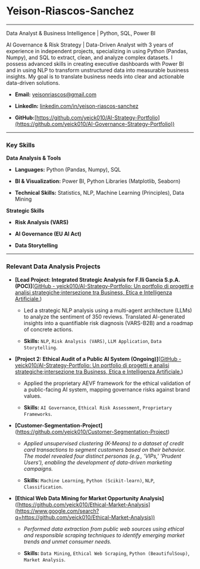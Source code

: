 # Yeison-Riascos-Sanchez
---
Data Analyst & Business Intelligence | Python, SQL, Power BI

AI Governance & Risk Strategy | Data-Driven Analyst with 3 years of experience in independent projects, specializing in using Python (Pandas, Numpy), and SQL to extract, clean, and analyze complex datasets. I possess advanced skills in creating executive dashboards with Power BI and in using NLP to transform unstructured data into measurable business insights. My goal is to translate business needs into clear and actionable data-driven solutions.

- **Email:** [yeisonriascos@gmail.com](yeisonriascos@gmail.com)
  
- **LinkedIn:** [linkedin.com/in/yeison-riascos-sanchez](https://https://linkedin.com/in/yeison-riascos-sanchez)
  
- **GitHub:**[https://github.com/yeick010/AI-Strategy-Portfolio](https://github.com/yeick010/AI-Governance-Strategy-Portfolio))
  

---

### **Key Skills**

**Data Analysis & Tools**

- **Languages:** Python (Pandas, Numpy), SQL
  
- **BI & Visualization:** Power BI, Python Libraries (Matplotlib, Seaborn)
  
- **Technical Skills:** Statistics, NLP, Machine Learning (Principles), Data Mining
  

**Strategic Skills**

- **Risk Analysis (VARS)**
  
- **AI Governance (EU AI Act)**
  
- **Data Storytelling**
  

---

### **Relevant Data Analysis Projects**

- **[Lead Project: Integrated Strategic Analysis for F.lli Gancia S.p.A. (POC)]**([GitHub - yeick010/AI-Strategy-Portfolio: Un portfolio di progetti e analisi strategiche;intersezione tra Business, Etica e Intelligenza Artificiale.](https://github.com/yeick010/AI-Strategy-Portfolio))
  
  - Led a strategic NLP analysis using a multi-agent architecture (LLMs) to analyze the sentiment of 350 reviews. Translated AI-generated insights into a quantifiable risk diagnosis (VARS-B2B) and a roadmap of concrete actions.
    
  - **Skills:** `NLP`, `Risk Analysis (VARS)`, `LLM Application`, `Data Storytelling`.
    
- **[Project 2: Ethical Audit of a Public AI System (Ongoing)]**([GitHub - yeick010/AI-Strategy-Portfolio: Un portfolio di progetti e analisi strategiche;intersezione tra Business, Etica e Intelligenza Artificiale.](https://github.com/yeick010/AI-Strategy-Portfolio))
  
  - Applied the proprietary AEVF framework for the ethical validation of a public-facing AI system, mapping governance risks against brand values.
    
  - **Skills:** `AI Governance`, `Ethical Risk Assessment`, `Proprietary Frameworks`.
    
- **[Customer-Segmentation-Project]**(https://github.com/yeick010/Customer-Segmentation-Project)
  
  - *Applied unsupervised clustering (K-Means) to a dataset of credit card transactions to segment customers based on their behavior. The model revealed four distinct personas (e.g., 'VIPs,' 'Prudent Users'), enabling the development of data-driven marketing campaigns.*
    
  - **Skills:** `Machine Learning`, `Python (Scikit-learn)`, `NLP`, `Classification`.
    
- **[Ethical Web Data Mining for Market Opportunity Analysis]**([https://github.com/yeick010/Ethical-Market-Analysis](https://www.google.com/search?q=https://github.com/yeick010/Ethical-Market-Analysis))
  
  - *Performed data extraction from public web sources using ethical and responsible scraping techniques to identify emerging market trends and unmet consumer needs.*
    
  - **Skills:** `Data Mining`, `Ethical Web Scraping`, `Python (BeautifulSoup)`, `Market Analysis`.

